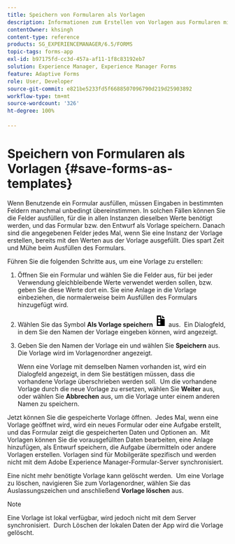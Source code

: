 ```yaml
---
title: Speichern von Formularen als Vorlagen
description: Informationen zum Erstellen von Vorlagen aus Formularen mit häufig benötigten Daten.
contentOwner: khsingh
content-type: reference
products: SG_EXPERIENCEMANAGER/6.5/FORMS
topic-tags: forms-app
exl-id: b97175fd-cc3d-457a-af11-1f8c83192eb7
solution: Experience Manager, Experience Manager Forms
feature: Adaptive Forms
role: User, Developer
source-git-commit: e821be5233fd5f6688507096790d219d25903892
workflow-type: tm+mt
source-wordcount: '326'
ht-degree: 100%

---
```


# Speichern von Formularen als Vorlagen {#save-forms-as-templates}

Wenn Benutzende ein Formular ausfüllen, müssen Eingaben in bestimmten Feldern manchmal unbedingt übereinstimmen. In solchen Fällen können Sie die Felder ausfüllen, für die in allen Instanzen dieselben Werte benötigt werden, und das Formular bzw. den Entwurf als Vorlage speichern. Danach sind die angegebenen Felder jedes Mal, wenn Sie eine Instanz der Vorlage erstellen, bereits mit den Werten aus der Vorlage ausgefüllt. Dies spart Zeit und Mühe beim Ausfüllen des Formulars.

Führen Sie die folgenden Schritte aus, um eine Vorlage zu erstellen: 

1. Öffnen Sie ein Formular und wählen Sie die Felder aus, für bei jeder Verwendung gleichbleibende Werte verwendet werden sollen, bzw. geben Sie diese Werte dort ein. Sie eine Anlage in die Vorlage einbeziehen, die normalerweise beim Ausfüllen des Formulars hinzugefügt wird.
1. Wählen Sie das Symbol **Als Vorlage speichern** ![save_as_template](assets/save_as_template.png) aus.  Ein Dialogfeld, in dem Sie den Namen der Vorlage eingeben können, wird angezeigt.
1. Geben Sie den Namen der Vorlage ein und wählen Sie **Speichern** aus. Die Vorlage wird im Vorlagenordner angezeigt.

   Wenn eine Vorlage mit demselben Namen vorhanden ist, wird ein Dialogfeld angezeigt, in dem Sie bestätigen müssen, dass die vorhandene Vorlage überschrieben werden soll.  Um die vorhandene Vorlage durch die neue Vorlage zu ersetzen, wählen Sie **Weiter** aus, oder wählen Sie **Abbrechen** aus, um die Vorlage unter einem anderen Namen zu speichern.

Jetzt können Sie die gespeicherte Vorlage öffnen.  Jedes Mal, wenn eine Vorlage geöffnet wird, wird ein neues Formular oder eine Aufgabe erstellt, und das Formular zeigt die gespeicherten Daten und Optionen an.  Mit Vorlagen können Sie die vorausgefüllten Daten bearbeiten, eine Anlage hinzufügen, als Entwurf speichern, die Aufgabe übermitteln oder andere Vorlagen erstellen. Vorlagen sind für Mobilgeräte spezifisch und werden nicht mit dem Adobe Experience Manager-Formular-Server synchronisiert.

Eine nicht mehr benötigte Vorlage kann gelöscht werden.  Um eine Vorlage zu löschen, navigieren Sie zum Vorlagenordner, wählen Sie das Auslassungszeichen und anschließend **Vorlage löschen** aus.

>[!NOTE]
>
>Eine Vorlage ist lokal verfügbar, wird jedoch nicht mit dem Server synchronisiert.  Durch Löschen der lokalen Daten der App wird die Vorlage gelöscht.
